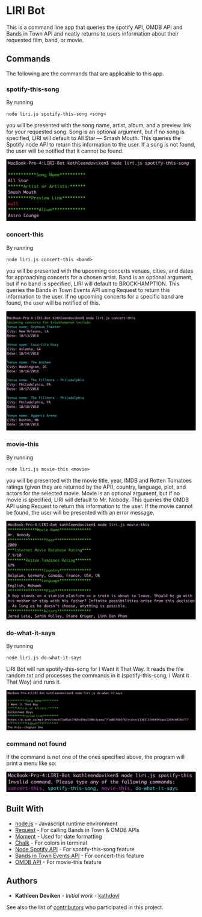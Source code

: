 # LIRI Bot

This is a command line app that queries the spotify API, OMDB API and Bands in Town API and neatly returns to users information about their requested film, band, or movie.

## Commands

The following are the commands that are applicable to this app.

### spotify-this-song

By running

```
node liri.js spotify-this-song <song>
```

you will be presented with the song name, artist, album, and a preview link for your requested song. Song is an optional argument, but if no song is specified, LIRI will default to All Star –– Smash Mouth. This queries the Spotify node API to return this information to the user. If a song is not found, the user will be notified that it cannot be found.

![alt text](https://github.com/kathdovi/LIRI-Bot/blob/master/spotify-this-song.png)

### concert-this

By running

```
node liri.js concert-this <band>
```

you will be presented with the upcoming concerts venues, cities, and dates for approaching concerts for a chosen artist. Band is an optional argument, but if no band is specified, LIRI will default to BROCKHAMPTION. This queries the Bands in Town Events API using Request to return this information to the user. If no upcoming concerts for a specific band are found, the user will be notified of this.

![alt text](https://github.com/kathdovi/LIRI-Bot/blob/master/concert-this.png)

### movie-this

By running

```
node liri.js movie-this <movie>
```

you will be presented with the movie title, year, IMDB and Rotten Tomatoes ratings (given they are returned by the API), country, language, plot, and actors for the selected movie. Movie is an optional argument, but if no movie is specified, LIRI will default to Mr. Nobody. This queries the OMDB API using Request to return this information to the user. If the movie cannot be found, the user will be presented with an error message.

![alt text](https://github.com/kathdovi/LIRI-Bot/blob/master/movie-this.png)

### do-what-it-says

By running

```
node liri.js do-what-it-says
```

LIRI Bot will run spotify-this-song for I Want it That Way. It reads the file random.txt and processes the commands in it (spotify-this-song, I Want it That Way) and runs it.

![alt text](https://github.com/kathdovi/LIRI-Bot/blob/master/do-what-it-says.png)


### command not found

If the command is not one of the ones specified above, the program will print a menu like so:

![alt text](https://github.com/kathdovi/LIRI-Bot/blob/master/invalid-command.png)


## Built With

* [node.js](https://nodejs.org/en/) - Javascript runtime environment
* [Request](https://www.npmjs.com/package/request) - For calling Bands in Town & OMDB APIs
* [Moment](https://www.npmjs.com/package/moment) - Used for date formatting
* [Chalk](https://www.npmjs.com/package/chalk) - For colors in terminal
* [Node Spotify API](https://www.npmjs.com/package/node-spotify-api) - For spotify-this-song feature
* [Bands in Town Events API](http://www.artists.bandsintown.com/bandsintown-api) - For concert-this feature
* [OMDB API](http://www.omdbapi.com/) - For movie-this feature


## Authors

* **Kathleen Doviken** - *Initial work* - [kathdovi](https://github.com/kathdovi)

See also the list of [contributors](https://github.com/your/project/contributors) who participated in this project.
